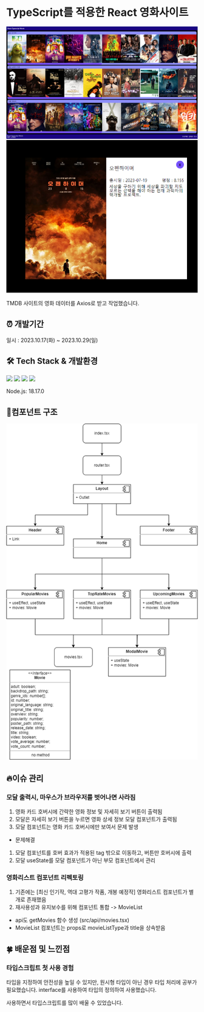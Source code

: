 # TypeScript를 적용한 React 영화사이트

![홈페이지 사진](./reademe_assets/HomePage.png)
![모달 사진](./reademe_assets/Modal.png)

TMDB 사이트의 영화 데이터를 Axios로 받고 작업했습니다.

## ⏰ 개발기간
일시 : 2023.10.17(화) ~ 2023.10.29(일)

## 🛠 Tech Stack & 개발환경
<img src="https://img.shields.io/badge/react : 18.2.0-61DAFB?style=for-the-badge&logo=react&logoColor=white">
<img src="https://img.shields.io/badge/typescript : 4.9.5-3178C6?style=for-the-badge&logo=typescript&logoColor=white">
<img src="https://img.shields.io/badge/axios : 1.5.1-5A29E4?style=for-the-badge&logo=Axios&logoColor=white">
<img src="https://img.shields.io/badge/sass : 1.69.4-CC6699?style=for-the-badge&logo=sass&logoColor=white">

Node.js: 18.17.0

## 💠컴포넌트 구조
![컴포넌트 구조도](./reademe_assets/Component_Diagram.png)

## 🔥이슈 관리
### 모달 출력시, 마우스가 브라우저를 벗어나면 사라짐
1. 영화 카드 호버시에 간략한 영화 정보 및 자세히 보기 버튼이 출력됨 
2. 모달은 자세히 보기 버튼을 누르면 영화 상세 정보 모달 컴포넌트가 출력됨
3. 모달 컴포넌트는 영화 카드 호버시에만 보여서 문제 발생
  
- 문제해결
1. 모달 컴포넌트를 호버 효과가 적용된 tag 밖으로 이동하고, 버튼만 호버시에 출력
2. 모달 useState를 모달 컴포넌트가 아닌 부모 컴포넌트에서 관리

### 영화리스트 컴포넌트 리펙토링
1. 기존에는 [최신 인기작, 역대 고평가 작품, 개봉 예정작] 영화리스트 컴포넌트가 별개로 존재했음
2. 재사용성과 유지보수를 위해 컴포넌트 통합 -> MovieList
- api도 getMovies 함수 생성 (src/api/movies.tsx)
- MovieList 컴포넌트는 props로 movieListType과 title을 상속받음

## 🍀 배운점 및 느낀점
### 타입스크립트 첫 사용 경험
타입을 지정하여 안전성을 높일 수 있지만, 원시형 타입이 아닌 경우 타입 처리에 공부가 필요했습니다.
interface를 사용하여 타입의 정의하여 사용했습니다.

사용하면서 타입스크립트를 많이 배울 수 있었습니다.
